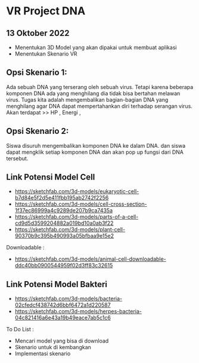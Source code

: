 # VR Project DNA

## 13 Oktober 2022
- Menentukan 3D Model yang akan dipakai untuk membuat aplikasi
- Menentukan Skenario VR


## Opsi Skenario 1: 
Ada sebuah DNA yang terserang oleh sebuah virus. Tetapi karena beberapa komponen DNA ada yang menghilang dia tidak bisa bertahan melawan virus. Tugas kita adalah mengembalikan bagian-bagian DNA yang menghilang agar DNA dapat mempertahankan diri terhadap serangan virus. 
Akan terdapat >> HP , Energi , 

## Opsi Skenario 2: 
Siswa disuruh mengembalikan komponen DNA ke dalam DNA. dan siswa dapat mengklik setiap komponen DNA dan akan pop up fungsi dari DNA tersebut. 

## Link Potensi Model Cell 
- https://sketchfab.com/3d-models/eukaryotic-cell-b7d84e5f2d5e411fbb195ab2742f2256
- https://sketchfab.com/3d-models/cell-cross-section-1f37ec86999a4c9289de207b9ca7435a
- https://sketchfab.com/3d-models/parts-of-a-cell-cd9d5d3599204882a019bd10a0ab3f22
- https://sketchfab.com/3d-models/plant-cell-90370b9c395b490993a05bfbaa9e15e2

Downloadable : 
- https://sketchfab.com/3d-models/animal-cell-downloadable-ddc40bb0900544959f02d3ff83c32615

## Link Potensi Model Bakteri 
- https://sketchfab.com/3d-models/bacteria-02cfedcf438742d6bbf6472a1d220587
- https://sketchfab.com/3d-models/herpes-bacteria-04c821416a6e43a19b49eace7ab5c1c6


To Do List :

- Mencari model yang bisa di download 
- Skenario untuk di kembangkan
- Implementasi skenario 
